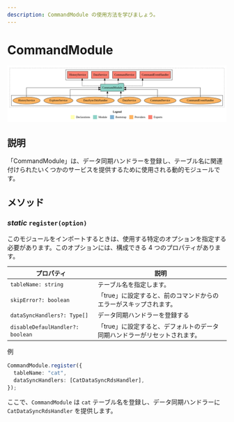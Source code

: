 ```yaml
---
description: CommandModule の使用方法を学びましょう。
---
```


# CommandModule

![CommandModule の構造](./images/CommandModule.png)

## 説明

「CommandModule」は、データ同期ハンドラーを登録し、テーブル名に関連付けられたいくつかのサービスを提供するために使用される動的モジュールです。

## メソッド

### *static* `register(option)`

このモジュールをインポートするときは、使用する特定のオプションを指定する必要があります。このオプションには、構成できる 4 つのプロパティがあります。

| プロパティ                | 説明              |
| -------------------------------- | ------------------------------------- |
| `tableName: string`              | テーブル名を指定します。             |
| `skipError?: boolean`            | 「true」に設定すると、前のコマンドからのエラーがスキップされます。             |
| `dataSyncHandlers?: Type[]`      | データ同期ハンドラーを登録する      |
| `disableDefaulHandler?: boolean` | 「true」に設定すると、デフォルトのデータ同期ハンドラーがリセットされます。 |

例

```ts
CommandModule.register({
  tableName: "cat",
  dataSyncHandlers: [CatDataSyncRdsHandler],
});
```

ここで、`CommandModule` は `cat` テーブル名を登録し、データ同期ハンドラーに `CatDataSyncRdsHandler` を提供します。
